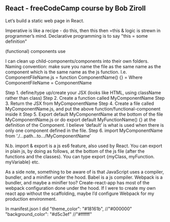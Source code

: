## React - freeCodeCamp course by Bob Ziroll ##


Let’s build a static web page in React.

Imperative is like a recipe - do this, then this then =this & logic is strewn in programmer’s mind. Declarative programming is to say "this = some definition"



(functional) components use <PascalCase /> 


I can clean up child-components/components into their own folders. Naming convention: make sure you name the file as the same name as the component which is the same name as the js function.
I.e.
 ComponentFileName.js = function ComponentName() {} = <ComponentName />
Where ComponentFileName = ComponentName



Step 1. define/type up/create your JSX (looks like HTML, using className rather than class)
Step 2. Create a function called MyComponentName
Step 3. Return the JSX from MyComponentName
Step 4. Create a file called MyComponentName.js, and put the above function/functional-component inside it
Step 5. Export default MyComponentName at the bottom of the file MyComponentName.js or do export default MyFunctionName() {} at the definition of the Component.
I believe ‘default’ is what is used when there is only one component defined in the file. 
Step 6. import MyComponentName from ‘./…path…to…/MyComponentName’


N.b. import & export is a js es6 feature, also used by React. 
You can export in plain js, by doing as follows, at the bottom of the js file (after the functions and the classes). You can type 
export {myClass, myFunction. myVariable} etc. 


As a side note, something to be aware of is that JavaScript uses a compiler, bundler, and a minifier under the hood. Babel is a js compiler. Webpack is a bundler, and maybe a minifier too?
Create-react-app has most of the webpack configuration done under the hood. If I were to create my own react app without the scaffolding, maybe I’d configure Webpack for my production environment. 



In manifest.json I did  "theme_color": "#18161b", //"#000000"
  "background_color": "#d5c3ef" //"#ffffff"




